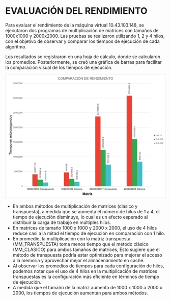 # EVALUACIÓN DEL RENDIMIENTO

Para evaluar el rendimiento de la máquina virtual 10.43.103.148, se ejecutaron dos programas de multiplicación de matrices con tamaños de 1000x1000 y 2000x2000. Las pruebas se realizaron utilizando 1, 2 y 4 hilos, con el objetivo de observar y comparar los tiempos de ejecución de cada algoritmo.

Los resultados se registraron en una hoja de cálculo, donde se calcularon los promedios. Posteriormente, se creó una gráfica de barras para facilitar la comparación visual de los tiempos de ejecución.

![GRÁFICO](https://github.com/JocelyneGonzalezHernandez/Sistemas-Operativos/blob/main/MaquinasVirtuales/Evaluacion/Archivo/EvaluacionRendimiento1.png)

- En ambos métodos de multiplicación de matrices (clásico y transpuesta), a medida que se aumenta el número de hilos de 1 a 4, el tiempo de ejecución disminuye, lo cual es un efecto esperado al distribuir la carga de trabajo en múltiples hilos.
- En matrices de tamaño 1000 x 1000 y 2000 x 2000, el uso de 4 hilos reduce casi a la mitad el tiempo de ejecución en comparación con 1 hilo.
- En promedio, la multiplicación con la matriz transpuesta (MM_TRANSPUESTA) toma menos tiempo que el método clásico (MM_CLASICO) para ambos tamaños de matrices, Esto sugiere que el método de transpuesta podría estar optimizado para mejorar el acceso a la memoria y aprovechar mejor el almacenamiento en caché.
- Al observar los promedios de tiempos para cada configuración de hilos, podemos notar que el uso de 4 hilos en la multiplicación de matrices transpuestas es la configuración más eficiente en términos de tiempo de ejecución.
- A medida que el tamaño de la matriz aumenta de 1000 x 1000 a 2000 x 2000, los tiempos de ejecución aumentan para ambos métodos. 
